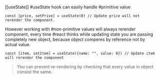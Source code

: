 [[useState]]
#useState hook can easily handle #primitive value

``` tsx
const [price, setPrive] = useState(0) // Update price will not rerender the component.
```

However working with #non-primitive values will always rerender component, every time #react thinks while updating state you are passing completely new object, because object comperes by reference not by actual value.

``` tsx
const [item, setItem] = useState({name: "", value: 0}) // Update item will rerender the component
```

> You can prevent re-rendering by checking that every value in object consist the same.